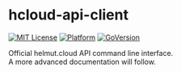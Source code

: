 # hcloud-api-client 

[![MIT License](https://img.shields.io/badge/license-MIT-yellow.svg)](https://opensource.org/licenses/MIT)
[![Platform](https://img.shields.io/badge/platform-windows%20%7C%20macos%20%7C%20linux-lightgrey)]()
[![GoVersion](https://img.shields.io/badge/Go-v1.18-blue)]()


Official helmut.cloud API command line interface.\
A more advanced documentation will follow.